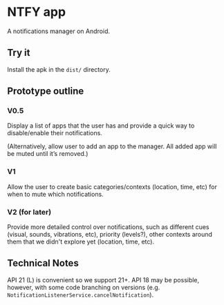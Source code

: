 # NTFY app
A notifications manager on Android.

## Try it
Install the apk in the `dist/` directory.

## Prototype outline
### V0.5
Display a list of apps that the user has and provide a quick way to disable/enable their notifications.

(Alternatively, allow user to add an app to the manager. All added app will be muted until it’s removed.)

### V1
Allow the user to create basic categories/contexts (location, time, etc) for when to mute which notifications.

### V2 (for later)
Provide more detailed control over notifications, such as different cues (visual, sounds, vibrations, etc), priority (levels?), other contexts around them that we didn't explore yet (location, time, etc).

## Technical Notes
API 21 (L) is convenient so we support 21+. API 18 may be possible, however,
with some code branching on versions (e.g.
`NotificationListenerService.cancelNotification`).
